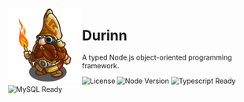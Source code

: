 <img src="https://github.com/samuelfaj/Durinn-core/raw/master/icon.png?raw=true" align=left>

# Durinn

A typed Node.js object-oriented programming framework.

![License](https://img.shields.io/github/license/samuelfaj/Durinn.svg) ![Node Version](https://img.shields.io/badge/node-%3E%3D8.10-brightgreen.svg) ![Typescript Ready](https://img.shields.io/badge/typescript%203-ready-blue.svg) ![MySQL Ready](https://img.shields.io/badge/MySQL-ready-ff69b4.svg)
